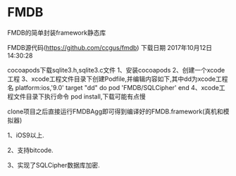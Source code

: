 # FMDB
FMDB的简单封装framework静态库

FMDB源代码(https://github.com/ccgus/fmdb) 下载日期 2017年10月12日14:30:28

cocoapods下载sqlite3.h,sqlite3.c文件
1、安装cocoapods
2、创建一个xcode工程
3、xcode工程文件目录下创建Podfile,并编辑内容如下,其中dd为xcode工程名
platform:ios,'9.0'
target "dd" do
pod 'FMDB/SQLCipher'
end
4、xcode工程文件目录下执行命令 pod install,下载可能有点慢


clone项目之后直接运行FMDBAgg即可得到编译好的FMDB.framework(真机和模拟器)

1、iOS9以上.

2、支持bitcode.

3、实现了SQLCipher数据库加密.

